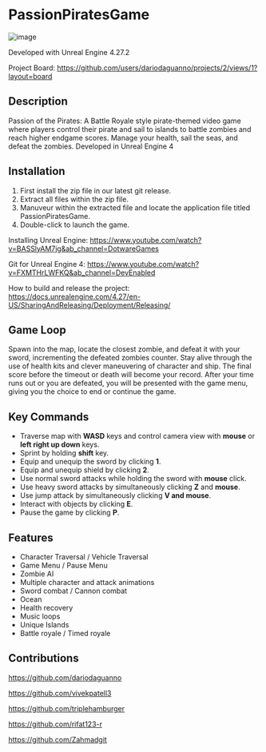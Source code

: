 # PassionPiratesGame
![image](https://user-images.githubusercontent.com/112338853/234425583-665887d8-82d5-456c-93a5-094d8bbc3084.png)

Developed with Unreal Engine 4.27.2

Project Board: https://github.com/users/dariodaguanno/projects/2/views/1?layout=board

## Description 
Passion of the Pirates: A Battle Royale style pirate-themed video game where players control their pirate and sail to islands to battle zombies and reach higher endgame scores. Manage your health, sail the seas, and defeat the zombies. Developed in Unreal Engine 4

## Installation
  1. First install the zip file in our latest git release.
  2. Extract all files within the zip file.
  3. Manuveur within the extracted file and locate the application file titled PassionPiratesGame.
  4. Double-click to launch the game.
 
 Installing Unreal Engine: https://www.youtube.com/watch?v=BASSlyAM7jg&ab_channel=DotwareGames

Git for Unreal Engine 4: https://www.youtube.com/watch?v=FXMTHrLWFKQ&ab_channel=DevEnabled

How to build and release the project: https://docs.unrealengine.com/4.27/en-US/SharingAndReleasing/Deployment/Releasing/

## Game Loop
Spawn into the map, locate the closest zombie, and defeat it with your sword, incrementing the defeated zombies counter. Stay alive through the use of health kits and clever maneuvering of character and ship. The final score before the timeout or death will become your record. After your time runs out or you are defeated, you will be presented with the game menu, giving you the choice to end or continue the game. 

## Key Commands 
  - Traverse map with **WASD** keys and control camera view with **mouse** or **left right up down** keys. 
  - Sprint by holding **shift** key. 
  - Equip and unequip the sword by clicking **1**.
  - Equip and unequip shield by clicking **2**.
  - Use normal sword attacks while holding the sword with **mouse** click.
  - Use heavy sword attacks by simultaneously clicking **Z** and **mouse**. 
  - Use jump attack by simultaneously clicking **V and mouse**. 
  - Interact with objects by clicking **E**.
  - Pause the game by clicking **P**. 

## Features
  - Character Traversal / Vehicle Traversal
  - Game Menu / Pause Menu
  - Zombie AI
  - Multiple character and attack animations
  - Sword combat / Cannon combat
  - Ocean
  - Health recovery
  - Music loops
  - Unique Islands
  - Battle royale / Timed royale
 
## Contributions 
https://github.com/dariodaguanno

https://github.com/vivekpatell3

https://github.com/triplehamburger

https://github.com/rifat123-r

https://github.com/Zahmadgit
